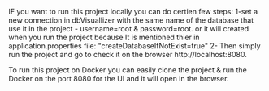 IF you want to run this project locally you can do certien few steps:
1-set a new connection in dbVisuallizer with the same name of the database that use it in the project - username=root & password=root.
 or it will created when you run the project because It is mentioned thier in application.properties file: "createDatabaseIfNotExist=true"
2- Then simply run the project and go to check it on the browser http://localhost:8080.

To run this project on Docker you can easily clone the project & run the Docker on the port 8080 for the UI and 
it will open in the browser.